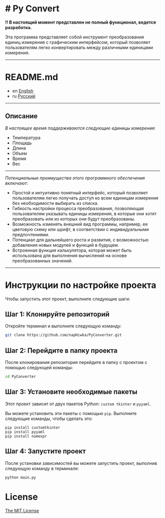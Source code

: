 # # Py Convert

**!! В настоящий момент представлен не полный функционал, ведется разработка.**

Эта программа представляет собой инструмент преобразования единиц измерения с графическим интерфейсом, который позволяет пользователям легко конвертировать между различными единицами измерения.

---

# README.md

- en [English](README.md)
- ru [Русский](readme/README_ru.md)

---

## Описание

_В настоящее время поддерживаются следующие единицы измерения:_

- Температура
- Площадь
- Длина
- Объем
- Время
- Вес

---

_Потенциальные преимущества этого программного обеспечения включают:_

- Простой и интуитивно понятный интерфейс, который позволяет пользователям легко получать доступ ко всем единицам измерения без необходимости выбирать из списка.
- Гибкость настройки процесса преобразования, позволяющая пользователям указывать единицы измерения, в которые они хотят преобразовать или из которых они будут преобразованы.
- Возможность изменять внешний вид программы, например, ее цветовую схему или шрифт, в соответствии с индивидуальными предпочтениями.
- Потенциал для дальнейшего роста и развития, с возможностью добавления новых модулей и функций в будущем.
- Встроенная функция калькулятора, которая может быть использована для выполнения вычислений на основе преобразованных значений.

---

# Инструкции по настройке проекта

Чтобы запустить этот проект, выполните следующие шаги:

## Шаг 1: Клонируйте репозиторий

Откройте терминал и выполните следующую команду:

```bash
git clone https://github.com/napHiwka/PyConverter.git
```

## Шаг 2: Перейдите в папку проекта

После клонирования репозитория перейдите в папку с проектом с помощью следующей команды:

```bash
cd PyConverter
```

## Шаг 3: Установите необходимые пакеты

Этот проект зависит от двух пакетов Python:
`custom tkinter` и `pyyaml`.

Вы можете установить эти пакеты с помощью `pip`.
Выполните следующие команды, чтобы сделать это:

```
pip install customtkinter
pip install pyyaml
pip install numexpr
```

## Шаг 4: Запустите проект

После установки зависимостей вы можете запустить проект, выполнив следующую команду в терминале:

```
python main.py
```

# License

[The MIT License](LICENSE)
